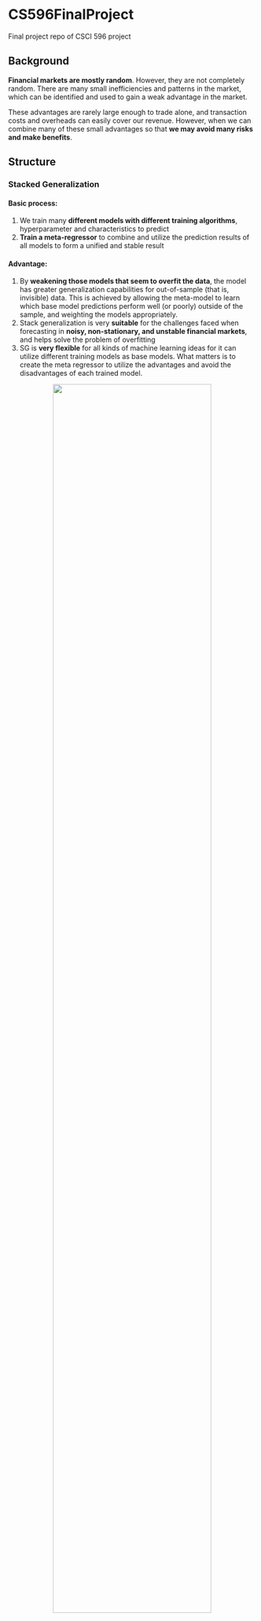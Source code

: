 # CS596FinalProject
Final project repo of CSCI 596 project

## Background

**Financial markets are mostly random**. However, they are not completely random. There are many small inefficiencies and patterns in the market, which can be identified and used to gain a weak advantage in the market.

These advantages are rarely large enough to trade alone, and transaction costs and overheads can easily cover our revenue. However, when we can combine many of these small advantages so that **we may avoid many risks and make benefits**.

## Structure 
### Stacked Generalization

#### Basic process: 
  1. We train many **different models with different training algorithms**, hyperparameter and characteristics to predict
  2. **Train a meta-regressor** to combine and utilize the prediction results of all models to form a unified and stable result

#### Advantage:
  1. By **weakening those models that seem to overfit the data**, the model has greater generalization capabilities for out-of-sample (that is, invisible) data. This is achieved by allowing the meta-model to learn which base model predictions perform well (or poorly) outside of the sample, and weighting the models appropriately.
  2. Stack generalization is very **suitable** for the challenges faced when forecasting in **noisy, non-stationary, and unstable financial markets**, and helps solve the problem of overfitting
  3. SG is **very flexible** for all kinds of machine learning ideas for it can utilize different training models as base models. What matters is to create the meta regressor to utilize the advantages and avoid the disadvantages of each trained model.

<div align="center" style="text-align: 'center'">
  <img src="https://img.chainnews.com/material/images/665f1c1e2f04e3408b294292c7b88cd6.jpg-article#pic_center" width="80%"/>
</div>

## Base Algorithm

### Linear Regression

a common model for predicting stock markets, which is building a function to calculate the result by using different features.

![image029](http://people.duke.edu/~rnau/regintro_files/image029.png)

#### Gradient Descent

By building a cost function to compare the distance of different , we can find the best [X] for the linear regression model. 

![LR-cost-function-2](https://media.geeksforgeeks.org/wp-content/uploads/LR-cost-function-2.jpg)

### LSTM



### More Algorithms

Because of the flexibility of the SG model, we can find other algorithms in the future, to enhance this model and make the result more accurate.



## MetaRegressor

### Process:

After getting results of different base algorithms, we can **ensemble them with different weights**. By training the weights with data, the final model will be our results.

The training process can also be helped by the basic algorithms above. However, in this step, we decided to complete it by **PythonMeta**, which is a python module automatically running meta regression.



## Parallel Computing

### mpi4py

Mpi4py is a module that helps to run MPI in python environments.

This module helps us train and run base algorithms in different nodes, and also keeps the programming language consistent.

The document can be found in https://mpi4py.readthedocs.io/en/stable/index.html .

### Cuda Python

To run CUDA Python, we need to use CUDA Toolkit, which can be found in https://developer.nvidia.com/how-to-cuda-python%20.



### CuDNN

The cuDNN is a library developed by NVIDA, which combines CUDA with Deep Neural Network Library. (https://developer.nvidia.com/cudnn) 

#### CuDNNLSTM

In this project, we may use CuDNNLSTM, the cuDNN library specifically for LSTM algorithm as we use in the base step.



## Usage

command for running pi.py：
    `mpiexec -np 8 python pi.py`




